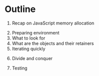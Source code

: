 # Outline

1. Recap on JavaScript memory allocation
<!-- Mention that JavaScript has a garbage collection - a managed memory scheme, where a developer doesn't usually need to worry about these things. -->
<!-- A couple examples of leaks in raw JS -->
2. Preparing environment
3. What to look for
4. What are the objects and their retainers
5. Iterating quickly
<!-- There's no real silver bullet to dealing with a memory leak and finding them might be a gruelsome experience. -->
<!-- You can make this much faster by leveraging your test environment e.g. rendering pages or components in a loop to quickly bloat up the memory to expose the leaking parts. -->
6. Divide and conquer
<!-- Brute forcing seems to be a good way to go about it. Once you've confirmed that a leak appears on one of your routes and not the others. Just start by disabling parts of the UI. -->
7. Testing
<!-- #create a plug for the 4. iterating quickly. With this tool iterating would be much faster. -->

<!-- I'll jump ahead and say that this is probably where most of the leaked memory will come from. -->
<!-- Add a section on capturing event listeners build up over time-->
<!-- Add a section on tricks such as simply accessing a route in a loop or playing with pagination -->
<!-- Add a section on the motivation behind the talk, ember-in-viewport leaking, getting it fixed and how -->
